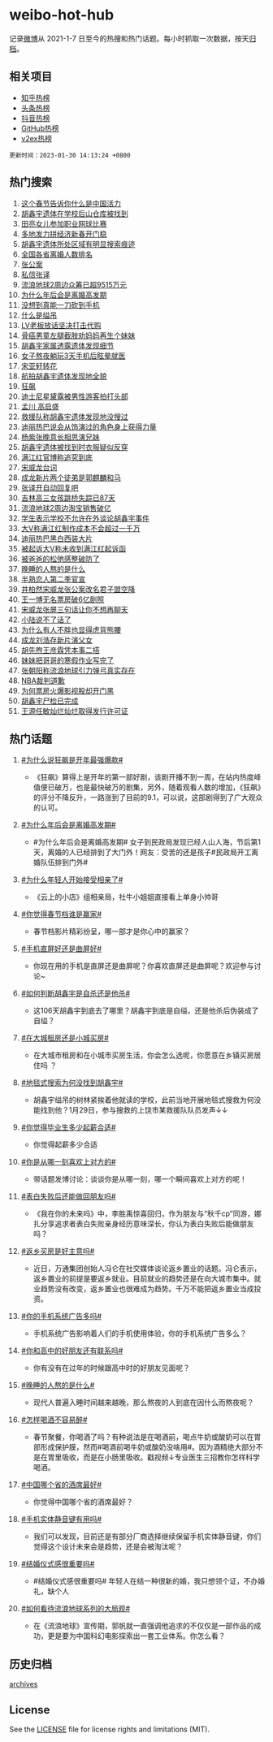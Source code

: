 # weibo-hot-hub

记录[微博](https://www.weibo.com)从 2021-1-7 日至今的热搜和热门话题。每小时抓取一次数据，按天[归档](archives)。

## 相关项目

- [知乎热榜](https://github.com/lonnyzhang423/zhihu-hot-hub)
- [头条热榜](https://github.com/lonnyzhang423/toutiao-hot-hub)
- [抖音热榜](https://github.com/lonnyzhang423/douyin-hot-hub)
- [GitHub热榜](https://github.com/lonnyzhang423/github-hot-hub)
- [v2ex热榜](https://github.com/lonnyzhang423/v2ex-hot-hub)


`更新时间：2023-01-30 14:13:24 +0800`

## 热门搜索

1. [这个春节告诉你什么是中国活力](https://m.weibo.cn/search?containerid=100103type%3D1%26t%3D10%26q%3D%23%E8%BF%99%E4%B8%AA%E6%98%A5%E8%8A%82%E5%91%8A%E8%AF%89%E4%BD%A0%E4%BB%80%E4%B9%88%E6%98%AF%E4%B8%AD%E5%9B%BD%E6%B4%BB%E5%8A%9B%23&stream_entry_id=51&isnewpage=1&extparam=seat%3D1%26cate%3D10103%26dgr%3D0%26filter_type%3Drealtimehot%26pos%3D0%26c_type%3D51%26display_time%3D1675059202%26pre_seqid%3D1675059202489016481103&luicode=10000011&lfid=106003type%253D25%2526t%253D3%2526disable_hot%253D1%2526filter_type%253Drealtimehot)
1. [胡鑫宇遗体在学校后山仓库被找到](https://m.weibo.cn/search?containerid=100103type%3D1%26t%3D10%26q%3D%23%E8%83%A1%E9%91%AB%E5%AE%87%E9%81%97%E4%BD%93%E5%9C%A8%E5%AD%A6%E6%A0%A1%E5%90%8E%E5%B1%B1%E4%BB%93%E5%BA%93%E8%A2%AB%E6%89%BE%E5%88%B0%23&stream_entry_id=31&isnewpage=1&extparam=seat%3D1%26realpos%3D1%26band_rank%3D1%26lcate%3D5001%26pos%3D0%26c_type%3D31%26filter_type%3Drealtimehot%26flag%3D2%26q%3D%2523%25E8%2583%25A1%25E9%2591%25AB%25E5%25AE%2587%25E9%2581%2597%25E4%25BD%2593%25E5%259C%25A8%25E5%25AD%25A6%25E6%25A0%25A1%25E5%2590%258E%25E5%25B1%25B1%25E4%25BB%2593%25E5%25BA%2593%25E8%25A2%25AB%25E6%2589%25BE%25E5%2588%25B0%2523%26stream_entry_id%3D31%26dgr%3D0%26cate%3D5001%26display_time%3D1675059202%26pre_seqid%3D1675059202489016481103&luicode=10000011&lfid=106003type%253D25%2526t%253D3%2526disable_hot%253D1%2526filter_type%253Drealtimehot)
1. [田亮女儿参加职业网球比赛](https://m.weibo.cn/search?containerid=100103type%3D1%26t%3D10%26q%3D%23%E7%94%B0%E4%BA%AE%E5%A5%B3%E5%84%BF%E5%8F%82%E5%8A%A0%E8%81%8C%E4%B8%9A%E7%BD%91%E7%90%83%E6%AF%94%E8%B5%9B%23&stream_entry_id=31&isnewpage=1&extparam=seat%3D1%26realpos%3D2%26band_rank%3D2%26lcate%3D5001%26pos%3D1%26c_type%3D31%26filter_type%3Drealtimehot%26flag%3D1%26q%3D%2523%25E7%2594%25B0%25E4%25BA%25AE%25E5%25A5%25B3%25E5%2584%25BF%25E5%258F%2582%25E5%258A%25A0%25E8%2581%258C%25E4%25B8%259A%25E7%25BD%2591%25E7%2590%2583%25E6%25AF%2594%25E8%25B5%259B%2523%26stream_entry_id%3D31%26dgr%3D0%26cate%3D5001%26display_time%3D1675059202%26pre_seqid%3D1675059202489016481103&luicode=10000011&lfid=106003type%253D25%2526t%253D3%2526disable_hot%253D1%2526filter_type%253Drealtimehot)
1. [多地发力拼经济新春开门稳](https://m.weibo.cn/search?containerid=100103type%3D1%26t%3D10%26q%3D%23%E5%A4%9A%E5%9C%B0%E5%8F%91%E5%8A%9B%E6%8B%BC%E7%BB%8F%E6%B5%8E%E6%96%B0%E6%98%A5%E5%BC%80%E9%97%A8%E7%A8%B3%23&stream_entry_id=31&isnewpage=1&extparam=seat%3D1%26realpos%3D3%26band_rank%3D3%26lcate%3D5001%26pos%3D2%26c_type%3D31%26filter_type%3Drealtimehot%26flag%3D0%26q%3D%2523%25E5%25A4%259A%25E5%259C%25B0%25E5%258F%2591%25E5%258A%259B%25E6%258B%25BC%25E7%25BB%258F%25E6%25B5%258E%25E6%2596%25B0%25E6%2598%25A5%25E5%25BC%2580%25E9%2597%25A8%25E7%25A8%25B3%2523%26stream_entry_id%3D31%26dgr%3D0%26cate%3D5001%26display_time%3D1675059202%26pre_seqid%3D1675059202489016481103&luicode=10000011&lfid=106003type%253D25%2526t%253D3%2526disable_hot%253D1%2526filter_type%253Drealtimehot)
1. [胡鑫宇遗体所处区域有明显搜索痕迹](https://m.weibo.cn/search?containerid=100103type%3D1%26t%3D10%26q%3D%23%E8%83%A1%E9%91%AB%E5%AE%87%E9%81%97%E4%BD%93%E6%89%80%E5%A4%84%E5%8C%BA%E5%9F%9F%E6%9C%89%E6%98%8E%E6%98%BE%E6%90%9C%E7%B4%A2%E7%97%95%E8%BF%B9%23&stream_entry_id=31&isnewpage=1&extparam=seat%3D1%26realpos%3D4%26band_rank%3D4%26lcate%3D5001%26pos%3D3%26c_type%3D31%26filter_type%3Drealtimehot%26flag%3D2%26q%3D%2523%25E8%2583%25A1%25E9%2591%25AB%25E5%25AE%2587%25E9%2581%2597%25E4%25BD%2593%25E6%2589%2580%25E5%25A4%2584%25E5%258C%25BA%25E5%259F%259F%25E6%259C%2589%25E6%2598%258E%25E6%2598%25BE%25E6%2590%259C%25E7%25B4%25A2%25E7%2597%2595%25E8%25BF%25B9%2523%26stream_entry_id%3D31%26dgr%3D0%26cate%3D5001%26display_time%3D1675059202%26pre_seqid%3D1675059202489016481103&luicode=10000011&lfid=106003type%253D25%2526t%253D3%2526disable_hot%253D1%2526filter_type%253Drealtimehot)
1. [全国各省离婚人数排名](https://m.weibo.cn/search?containerid=100103type%3D1%26t%3D10%26q%3D%23%E5%85%A8%E5%9B%BD%E5%90%84%E7%9C%81%E7%A6%BB%E5%A9%9A%E4%BA%BA%E6%95%B0%E6%8E%92%E5%90%8D%23&stream_entry_id=31&isnewpage=1&extparam=seat%3D1%26realpos%3D5%26band_rank%3D5%26lcate%3D5001%26pos%3D4%26c_type%3D31%26filter_type%3Drealtimehot%26flag%3D1%26q%3D%2523%25E5%2585%25A8%25E5%259B%25BD%25E5%2590%2584%25E7%259C%2581%25E7%25A6%25BB%25E5%25A9%259A%25E4%25BA%25BA%25E6%2595%25B0%25E6%258E%2592%25E5%2590%258D%2523%26stream_entry_id%3D31%26dgr%3D0%26cate%3D5001%26display_time%3D1675059202%26pre_seqid%3D1675059202489016481103&luicode=10000011&lfid=106003type%253D25%2526t%253D3%2526disable_hot%253D1%2526filter_type%253Drealtimehot)
1. [张公案](https://m.weibo.cn/search?containerid=100103type%3D1%26t%3D10%26q%3D%E5%BC%A0%E5%85%AC%E6%A1%88&stream_entry_id=31&isnewpage=1&extparam=seat%3D1%26realpos%3D6%26band_rank%3D6%26lcate%3D5001%26pos%3D5%26c_type%3D31%26filter_type%3Drealtimehot%26flag%3D16%26q%3D%25E5%25BC%25A0%25E5%2585%25AC%25E6%25A1%2588%26stream_entry_id%3D31%26dgr%3D0%26cate%3D5001%26display_time%3D1675059202%26pre_seqid%3D1675059202489016481103&luicode=10000011&lfid=106003type%253D25%2526t%253D3%2526disable_hot%253D1%2526filter_type%253Drealtimehot)
1. [私信张译](https://m.weibo.cn/search?containerid=100103type%3D1%26t%3D10%26q%3D%23%E7%A7%81%E4%BF%A1%E5%BC%A0%E8%AF%91%23&stream_entry_id=31&isnewpage=1&extparam=seat%3D1%26realpos%3D7%26band_rank%3D7%26lcate%3D5001%26pos%3D6%26c_type%3D31%26filter_type%3Drealtimehot%26flag%3D2%26q%3D%2523%25E7%25A7%2581%25E4%25BF%25A1%25E5%25BC%25A0%25E8%25AF%2591%2523%26stream_entry_id%3D31%26dgr%3D0%26cate%3D5001%26display_time%3D1675059202%26pre_seqid%3D1675059202489016481103&luicode=10000011&lfid=106003type%253D25%2526t%253D3%2526disable_hot%253D1%2526filter_type%253Drealtimehot)
1. [流浪地球2周边众筹已超9515万元](https://m.weibo.cn/search?containerid=100103type%3D1%26t%3D10%26q%3D%23%E6%B5%81%E6%B5%AA%E5%9C%B0%E7%90%832%E5%91%A8%E8%BE%B9%E4%BC%97%E7%AD%B9%E5%B7%B2%E8%B6%859515%E4%B8%87%E5%85%83%23&stream_entry_id=31&isnewpage=1&extparam=seat%3D1%26realpos%3D8%26band_rank%3D8%26lcate%3D5001%26pos%3D7%26c_type%3D31%26filter_type%3Drealtimehot%26flag%3D0%26q%3D%2523%25E6%25B5%2581%25E6%25B5%25AA%25E5%259C%25B0%25E7%2590%25832%25E5%2591%25A8%25E8%25BE%25B9%25E4%25BC%2597%25E7%25AD%25B9%25E5%25B7%25B2%25E8%25B6%25859515%25E4%25B8%2587%25E5%2585%2583%2523%26stream_entry_id%3D31%26dgr%3D0%26cate%3D5001%26display_time%3D1675059202%26pre_seqid%3D1675059202489016481103&luicode=10000011&lfid=106003type%253D25%2526t%253D3%2526disable_hot%253D1%2526filter_type%253Drealtimehot)
1. [为什么年后会是离婚高发期](https://m.weibo.cn/search?containerid=100103type%3D1%26t%3D10%26q%3D%23%E4%B8%BA%E4%BB%80%E4%B9%88%E5%B9%B4%E5%90%8E%E4%BC%9A%E6%98%AF%E7%A6%BB%E5%A9%9A%E9%AB%98%E5%8F%91%E6%9C%9F%23&stream_entry_id=31&isnewpage=1&extparam=seat%3D1%26realpos%3D9%26band_rank%3D9%26lcate%3D5001%26pos%3D8%26c_type%3D31%26filter_type%3Drealtimehot%26flag%3D0%26q%3D%2523%25E4%25B8%25BA%25E4%25BB%2580%25E4%25B9%2588%25E5%25B9%25B4%25E5%2590%258E%25E4%25BC%259A%25E6%2598%25AF%25E7%25A6%25BB%25E5%25A9%259A%25E9%25AB%2598%25E5%258F%2591%25E6%259C%259F%2523%26stream_entry_id%3D31%26dgr%3D0%26cate%3D5001%26display_time%3D1675059202%26pre_seqid%3D1675059202489016481103&luicode=10000011&lfid=106003type%253D25%2526t%253D3%2526disable_hot%253D1%2526filter_type%253Drealtimehot)
1. [没想到真能一刀砍到手机](https://m.weibo.cn/search?containerid=100103type%3D1%26t%3D10%26q%3D%23%E6%B2%A1%E6%83%B3%E5%88%B0%E7%9C%9F%E8%83%BD%E4%B8%80%E5%88%80%E7%A0%8D%E5%88%B0%E6%89%8B%E6%9C%BA%23&stream_entry_id=31&isnewpage=1&extparam=seat%3D1%26realpos%3D10%26band_rank%3D10%26lcate%3D5001%26pos%3D9%26c_type%3D31%26filter_type%3Drealtimehot%26flag%3D1%26q%3D%2523%25E6%25B2%25A1%25E6%2583%25B3%25E5%2588%25B0%25E7%259C%259F%25E8%2583%25BD%25E4%25B8%2580%25E5%2588%2580%25E7%25A0%258D%25E5%2588%25B0%25E6%2589%258B%25E6%259C%25BA%2523%26stream_entry_id%3D31%26dgr%3D0%26cate%3D5001%26display_time%3D1675059202%26pre_seqid%3D1675059202489016481103&luicode=10000011&lfid=106003type%253D25%2526t%253D3%2526disable_hot%253D1%2526filter_type%253Drealtimehot)
1. [什么是缢吊](https://m.weibo.cn/search?containerid=100103type%3D1%26t%3D10%26q%3D%23%E4%BB%80%E4%B9%88%E6%98%AF%E7%BC%A2%E5%90%8A%23&stream_entry_id=31&isnewpage=1&extparam=seat%3D1%26realpos%3D11%26band_rank%3D11%26lcate%3D5001%26pos%3D10%26c_type%3D31%26filter_type%3Drealtimehot%26flag%3D2%26q%3D%2523%25E4%25BB%2580%25E4%25B9%2588%25E6%2598%25AF%25E7%25BC%25A2%25E5%2590%258A%2523%26stream_entry_id%3D31%26dgr%3D0%26cate%3D5001%26display_time%3D1675059202%26pre_seqid%3D1675059202489016481103&luicode=10000011&lfid=106003type%253D25%2526t%253D3%2526disable_hot%253D1%2526filter_type%253Drealtimehot)
1. [LV老板放话坚决打击代购](https://m.weibo.cn/search?containerid=100103type%3D1%26t%3D10%26q%3D%23LV%E8%80%81%E6%9D%BF%E6%94%BE%E8%AF%9D%E5%9D%9A%E5%86%B3%E6%89%93%E5%87%BB%E4%BB%A3%E8%B4%AD%23&stream_entry_id=31&isnewpage=1&extparam=seat%3D1%26realpos%3D12%26band_rank%3D12%26lcate%3D5001%26pos%3D11%26c_type%3D31%26filter_type%3Drealtimehot%26flag%3D1%26q%3D%2523LV%25E8%2580%2581%25E6%259D%25BF%25E6%2594%25BE%25E8%25AF%259D%25E5%259D%259A%25E5%2586%25B3%25E6%2589%2593%25E5%2587%25BB%25E4%25BB%25A3%25E8%25B4%25AD%2523%26stream_entry_id%3D31%26dgr%3D0%26cate%3D5001%26display_time%3D1675059202%26pre_seqid%3D1675059202489016481103&luicode=10000011&lfid=106003type%253D25%2526t%253D3%2526disable_hot%253D1%2526filter_type%253Drealtimehot)
1. [骨癌男童左腿截肢劝妈妈再生个妹妹](https://m.weibo.cn/search?containerid=100103type%3D1%26t%3D10%26q%3D%23%E9%AA%A8%E7%99%8C%E7%94%B7%E7%AB%A5%E5%B7%A6%E8%85%BF%E6%88%AA%E8%82%A2%E5%8A%9D%E5%A6%88%E5%A6%88%E5%86%8D%E7%94%9F%E4%B8%AA%E5%A6%B9%E5%A6%B9%23&stream_entry_id=31&isnewpage=1&extparam=seat%3D1%26realpos%3D13%26band_rank%3D13%26lcate%3D5001%26pos%3D12%26c_type%3D31%26filter_type%3Drealtimehot%26flag%3D1%26q%3D%2523%25E9%25AA%25A8%25E7%2599%258C%25E7%2594%25B7%25E7%25AB%25A5%25E5%25B7%25A6%25E8%2585%25BF%25E6%2588%25AA%25E8%2582%25A2%25E5%258A%259D%25E5%25A6%2588%25E5%25A6%2588%25E5%2586%258D%25E7%2594%259F%25E4%25B8%25AA%25E5%25A6%25B9%25E5%25A6%25B9%2523%26stream_entry_id%3D31%26dgr%3D0%26cate%3D5001%26display_time%3D1675059202%26pre_seqid%3D1675059202489016481103&luicode=10000011&lfid=106003type%253D25%2526t%253D3%2526disable_hot%253D1%2526filter_type%253Drealtimehot)
1. [胡鑫宇家属透露遗体发现细节](https://m.weibo.cn/search?containerid=100103type%3D1%26t%3D10%26q%3D%23%E8%83%A1%E9%91%AB%E5%AE%87%E5%AE%B6%E5%B1%9E%E9%80%8F%E9%9C%B2%E9%81%97%E4%BD%93%E5%8F%91%E7%8E%B0%E7%BB%86%E8%8A%82%23&stream_entry_id=31&isnewpage=1&extparam=seat%3D1%26realpos%3D14%26band_rank%3D14%26lcate%3D5001%26pos%3D13%26c_type%3D31%26filter_type%3Drealtimehot%26flag%3D1%26q%3D%2523%25E8%2583%25A1%25E9%2591%25AB%25E5%25AE%2587%25E5%25AE%25B6%25E5%25B1%259E%25E9%2580%258F%25E9%259C%25B2%25E9%2581%2597%25E4%25BD%2593%25E5%258F%2591%25E7%258E%25B0%25E7%25BB%2586%25E8%258A%2582%2523%26stream_entry_id%3D31%26dgr%3D0%26cate%3D5001%26display_time%3D1675059202%26pre_seqid%3D1675059202489016481103&luicode=10000011&lfid=106003type%253D25%2526t%253D3%2526disable_hot%253D1%2526filter_type%253Drealtimehot)
1. [女子熬夜躺玩3天手机后眩晕就医](https://m.weibo.cn/search?containerid=100103type%3D1%26t%3D10%26q%3D%23%E5%A5%B3%E5%AD%90%E7%86%AC%E5%A4%9C%E8%BA%BA%E7%8E%A93%E5%A4%A9%E6%89%8B%E6%9C%BA%E5%90%8E%E7%9C%A9%E6%99%95%E5%B0%B1%E5%8C%BB%23&stream_entry_id=31&isnewpage=1&extparam=seat%3D1%26realpos%3D15%26band_rank%3D15%26lcate%3D5001%26pos%3D14%26c_type%3D31%26filter_type%3Drealtimehot%26flag%3D0%26q%3D%2523%25E5%25A5%25B3%25E5%25AD%2590%25E7%2586%25AC%25E5%25A4%259C%25E8%25BA%25BA%25E7%258E%25A93%25E5%25A4%25A9%25E6%2589%258B%25E6%259C%25BA%25E5%2590%258E%25E7%259C%25A9%25E6%2599%2595%25E5%25B0%25B1%25E5%258C%25BB%2523%26stream_entry_id%3D31%26dgr%3D0%26cate%3D5001%26display_time%3D1675059202%26pre_seqid%3D1675059202489016481103&luicode=10000011&lfid=106003type%253D25%2526t%253D3%2526disable_hot%253D1%2526filter_type%253Drealtimehot)
1. [宋亚轩转花](https://m.weibo.cn/search?containerid=100103type%3D1%26t%3D10%26q%3D%23%E5%AE%8B%E4%BA%9A%E8%BD%A9%E8%BD%AC%E8%8A%B1%23&stream_entry_id=31&isnewpage=1&extparam=seat%3D1%26realpos%3D16%26band_rank%3D16%26lcate%3D5001%26pos%3D15%26c_type%3D31%26filter_type%3Drealtimehot%26flag%3D1%26q%3D%2523%25E5%25AE%258B%25E4%25BA%259A%25E8%25BD%25A9%25E8%25BD%25AC%25E8%258A%25B1%2523%26stream_entry_id%3D31%26dgr%3D0%26cate%3D5001%26display_time%3D1675059202%26pre_seqid%3D1675059202489016481103&luicode=10000011&lfid=106003type%253D25%2526t%253D3%2526disable_hot%253D1%2526filter_type%253Drealtimehot)
1. [航拍胡鑫宇遗体发现地全貌](https://m.weibo.cn/search?containerid=100103type%3D1%26t%3D10%26q%3D%23%E8%88%AA%E6%8B%8D%E8%83%A1%E9%91%AB%E5%AE%87%E9%81%97%E4%BD%93%E5%8F%91%E7%8E%B0%E5%9C%B0%E5%85%A8%E8%B2%8C%23&stream_entry_id=31&isnewpage=1&extparam=seat%3D1%26realpos%3D17%26band_rank%3D17%26lcate%3D5001%26pos%3D16%26c_type%3D31%26filter_type%3Drealtimehot%26flag%3D2%26q%3D%2523%25E8%2588%25AA%25E6%258B%258D%25E8%2583%25A1%25E9%2591%25AB%25E5%25AE%2587%25E9%2581%2597%25E4%25BD%2593%25E5%258F%2591%25E7%258E%25B0%25E5%259C%25B0%25E5%2585%25A8%25E8%25B2%258C%2523%26stream_entry_id%3D31%26dgr%3D0%26cate%3D5001%26display_time%3D1675059202%26pre_seqid%3D1675059202489016481103&luicode=10000011&lfid=106003type%253D25%2526t%253D3%2526disable_hot%253D1%2526filter_type%253Drealtimehot)
1. [狂飙](https://m.weibo.cn/search?containerid=100103type%3D1%26t%3D10%26q%3D%E7%8B%82%E9%A3%99&stream_entry_id=31&isnewpage=1&extparam=seat%3D1%26realpos%3D18%26band_rank%3D18%26lcate%3D5001%26pos%3D17%26c_type%3D31%26filter_type%3Drealtimehot%26flag%3D0%26q%3D%25E7%258B%2582%25E9%25A3%2599%26stream_entry_id%3D31%26dgr%3D0%26cate%3D5001%26display_time%3D1675059202%26pre_seqid%3D1675059202489016481103&luicode=10000011&lfid=106003type%253D25%2526t%253D3%2526disable_hot%253D1%2526filter_type%253Drealtimehot)
1. [迪士尼星黛露被男性游客拍打头部](https://m.weibo.cn/search?containerid=100103type%3D1%26t%3D10%26q%3D%23%E8%BF%AA%E5%A3%AB%E5%B0%BC%E6%98%9F%E9%BB%9B%E9%9C%B2%E8%A2%AB%E7%94%B7%E6%80%A7%E6%B8%B8%E5%AE%A2%E6%8B%8D%E6%89%93%E5%A4%B4%E9%83%A8%23&stream_entry_id=31&isnewpage=1&extparam=seat%3D1%26realpos%3D19%26band_rank%3D19%26lcate%3D5001%26pos%3D18%26c_type%3D31%26filter_type%3Drealtimehot%26flag%3D0%26q%3D%2523%25E8%25BF%25AA%25E5%25A3%25AB%25E5%25B0%25BC%25E6%2598%259F%25E9%25BB%259B%25E9%259C%25B2%25E8%25A2%25AB%25E7%2594%25B7%25E6%2580%25A7%25E6%25B8%25B8%25E5%25AE%25A2%25E6%258B%258D%25E6%2589%2593%25E5%25A4%25B4%25E9%2583%25A8%2523%26stream_entry_id%3D31%26dgr%3D0%26cate%3D5001%26display_time%3D1675059202%26pre_seqid%3D1675059202489016481103&luicode=10000011&lfid=106003type%253D25%2526t%253D3%2526disable_hot%253D1%2526filter_type%253Drealtimehot)
1. [孟川 高启盛](https://m.weibo.cn/search?containerid=100103type%3D1%26t%3D10%26q%3D%E5%AD%9F%E5%B7%9D+%E9%AB%98%E5%90%AF%E7%9B%9B&stream_entry_id=31&isnewpage=1&extparam=seat%3D1%26realpos%3D20%26band_rank%3D20%26lcate%3D5001%26pos%3D19%26c_type%3D31%26filter_type%3Drealtimehot%26flag%3D1%26q%3D%25E5%25AD%259F%25E5%25B7%259D%2520%25E9%25AB%2598%25E5%2590%25AF%25E7%259B%259B%26stream_entry_id%3D31%26dgr%3D0%26cate%3D5001%26display_time%3D1675059202%26pre_seqid%3D1675059202489016481103&luicode=10000011&lfid=106003type%253D25%2526t%253D3%2526disable_hot%253D1%2526filter_type%253Drealtimehot)
1. [救援队称胡鑫宇遗体发现地没搜过](https://m.weibo.cn/search?containerid=100103type%3D1%26t%3D10%26q%3D%23%E6%95%91%E6%8F%B4%E9%98%9F%E7%A7%B0%E8%83%A1%E9%91%AB%E5%AE%87%E9%81%97%E4%BD%93%E5%8F%91%E7%8E%B0%E5%9C%B0%E6%B2%A1%E6%90%9C%E8%BF%87%23&stream_entry_id=31&isnewpage=1&extparam=seat%3D1%26realpos%3D21%26band_rank%3D21%26lcate%3D5001%26pos%3D20%26c_type%3D31%26filter_type%3Drealtimehot%26flag%3D0%26q%3D%2523%25E6%2595%2591%25E6%258F%25B4%25E9%2598%259F%25E7%25A7%25B0%25E8%2583%25A1%25E9%2591%25AB%25E5%25AE%2587%25E9%2581%2597%25E4%25BD%2593%25E5%258F%2591%25E7%258E%25B0%25E5%259C%25B0%25E6%25B2%25A1%25E6%2590%259C%25E8%25BF%2587%2523%26stream_entry_id%3D31%26dgr%3D0%26cate%3D5001%26display_time%3D1675059202%26pre_seqid%3D1675059202489016481103&luicode=10000011&lfid=106003type%253D25%2526t%253D3%2526disable_hot%253D1%2526filter_type%253Drealtimehot)
1. [迪丽热巴说会从饰演过的角色身上获得力量](https://m.weibo.cn/search?containerid=100103type%3D1%26t%3D10%26q%3D%23%E8%BF%AA%E4%B8%BD%E7%83%AD%E5%B7%B4%E8%AF%B4%E4%BC%9A%E4%BB%8E%E9%A5%B0%E6%BC%94%E8%BF%87%E7%9A%84%E8%A7%92%E8%89%B2%E8%BA%AB%E4%B8%8A%E8%8E%B7%E5%BE%97%E5%8A%9B%E9%87%8F%23&stream_entry_id=31&isnewpage=1&extparam=seat%3D1%26realpos%3D22%26band_rank%3D22%26lcate%3D5001%26pos%3D21%26c_type%3D31%26filter_type%3Drealtimehot%26flag%3D1%26q%3D%2523%25E8%25BF%25AA%25E4%25B8%25BD%25E7%2583%25AD%25E5%25B7%25B4%25E8%25AF%25B4%25E4%25BC%259A%25E4%25BB%258E%25E9%25A5%25B0%25E6%25BC%2594%25E8%25BF%2587%25E7%259A%2584%25E8%25A7%2592%25E8%2589%25B2%25E8%25BA%25AB%25E4%25B8%258A%25E8%258E%25B7%25E5%25BE%2597%25E5%258A%259B%25E9%2587%258F%2523%26stream_entry_id%3D31%26dgr%3D0%26cate%3D5001%26display_time%3D1675059202%26pre_seqid%3D1675059202489016481103&luicode=10000011&lfid=106003type%253D25%2526t%253D3%2526disable_hot%253D1%2526filter_type%253Drealtimehot)
1. [杨紫张晚意长相思演兄妹](https://m.weibo.cn/search?containerid=100103type%3D1%26t%3D10%26q%3D%23%E6%9D%A8%E7%B4%AB%E5%BC%A0%E6%99%9A%E6%84%8F%E9%95%BF%E7%9B%B8%E6%80%9D%E6%BC%94%E5%85%84%E5%A6%B9%23&stream_entry_id=31&isnewpage=1&extparam=seat%3D1%26realpos%3D23%26band_rank%3D23%26lcate%3D5001%26pos%3D22%26c_type%3D31%26filter_type%3Drealtimehot%26flag%3D0%26q%3D%2523%25E6%259D%25A8%25E7%25B4%25AB%25E5%25BC%25A0%25E6%2599%259A%25E6%2584%258F%25E9%2595%25BF%25E7%259B%25B8%25E6%2580%259D%25E6%25BC%2594%25E5%2585%2584%25E5%25A6%25B9%2523%26stream_entry_id%3D31%26dgr%3D0%26cate%3D5001%26display_time%3D1675059202%26pre_seqid%3D1675059202489016481103&luicode=10000011&lfid=106003type%253D25%2526t%253D3%2526disable_hot%253D1%2526filter_type%253Drealtimehot)
1. [胡鑫宇遗体被找到时衣服疑似反穿](https://m.weibo.cn/search?containerid=100103type%3D1%26t%3D10%26q%3D%23%E8%83%A1%E9%91%AB%E5%AE%87%E9%81%97%E4%BD%93%E8%A2%AB%E6%89%BE%E5%88%B0%E6%97%B6%E8%A1%A3%E6%9C%8D%E7%96%91%E4%BC%BC%E5%8F%8D%E7%A9%BF%23&stream_entry_id=31&isnewpage=1&extparam=seat%3D1%26realpos%3D24%26band_rank%3D24%26lcate%3D5001%26pos%3D23%26c_type%3D31%26filter_type%3Drealtimehot%26flag%3D1%26q%3D%2523%25E8%2583%25A1%25E9%2591%25AB%25E5%25AE%2587%25E9%2581%2597%25E4%25BD%2593%25E8%25A2%25AB%25E6%2589%25BE%25E5%2588%25B0%25E6%2597%25B6%25E8%25A1%25A3%25E6%259C%258D%25E7%2596%2591%25E4%25BC%25BC%25E5%258F%258D%25E7%25A9%25BF%2523%26stream_entry_id%3D31%26dgr%3D0%26cate%3D5001%26display_time%3D1675059202%26pre_seqid%3D1675059202489016481103&luicode=10000011&lfid=106003type%253D25%2526t%253D3%2526disable_hot%253D1%2526filter_type%253Drealtimehot)
1. [满江红官博称追究到底](https://m.weibo.cn/search?containerid=100103type%3D1%26t%3D10%26q%3D%23%E6%BB%A1%E6%B1%9F%E7%BA%A2%E5%AE%98%E5%8D%9A%E7%A7%B0%E8%BF%BD%E7%A9%B6%E5%88%B0%E5%BA%95%23&stream_entry_id=31&isnewpage=1&extparam=seat%3D1%26realpos%3D25%26band_rank%3D25%26lcate%3D5001%26pos%3D24%26c_type%3D31%26filter_type%3Drealtimehot%26flag%3D1%26q%3D%2523%25E6%25BB%25A1%25E6%25B1%259F%25E7%25BA%25A2%25E5%25AE%2598%25E5%258D%259A%25E7%25A7%25B0%25E8%25BF%25BD%25E7%25A9%25B6%25E5%2588%25B0%25E5%25BA%2595%2523%26stream_entry_id%3D31%26dgr%3D0%26cate%3D5001%26display_time%3D1675059202%26pre_seqid%3D1675059202489016481103&luicode=10000011&lfid=106003type%253D25%2526t%253D3%2526disable_hot%253D1%2526filter_type%253Drealtimehot)
1. [宋威龙台词](https://m.weibo.cn/search?containerid=100103type%3D1%26t%3D10%26q%3D%23%E5%AE%8B%E5%A8%81%E9%BE%99%E5%8F%B0%E8%AF%8D%23&stream_entry_id=31&isnewpage=1&extparam=seat%3D1%26realpos%3D26%26band_rank%3D26%26lcate%3D5001%26pos%3D25%26c_type%3D31%26filter_type%3Drealtimehot%26flag%3D1%26q%3D%2523%25E5%25AE%258B%25E5%25A8%2581%25E9%25BE%2599%25E5%258F%25B0%25E8%25AF%258D%2523%26stream_entry_id%3D31%26dgr%3D0%26cate%3D5001%26display_time%3D1675059202%26pre_seqid%3D1675059202489016481103&luicode=10000011&lfid=106003type%253D25%2526t%253D3%2526disable_hot%253D1%2526filter_type%253Drealtimehot)
1. [成龙新片两个徒弟是郭麒麟和马](https://m.weibo.cn/search?containerid=100103type%3D1%26t%3D10%26q%3D%23%E6%88%90%E9%BE%99%E6%96%B0%E7%89%87%E4%B8%A4%E4%B8%AA%E5%BE%92%E5%BC%9F%E6%98%AF%E9%83%AD%E9%BA%92%E9%BA%9F%E5%92%8C%E9%A9%AC%23&stream_entry_id=31&isnewpage=1&extparam=seat%3D1%26realpos%3D27%26band_rank%3D27%26lcate%3D5001%26pos%3D26%26c_type%3D31%26filter_type%3Drealtimehot%26flag%3D0%26q%3D%2523%25E6%2588%2590%25E9%25BE%2599%25E6%2596%25B0%25E7%2589%2587%25E4%25B8%25A4%25E4%25B8%25AA%25E5%25BE%2592%25E5%25BC%259F%25E6%2598%25AF%25E9%2583%25AD%25E9%25BA%2592%25E9%25BA%259F%25E5%2592%258C%25E9%25A9%25AC%2523%26stream_entry_id%3D31%26dgr%3D0%26cate%3D5001%26display_time%3D1675059202%26pre_seqid%3D1675059202489016481103&luicode=10000011&lfid=106003type%253D25%2526t%253D3%2526disable_hot%253D1%2526filter_type%253Drealtimehot)
1. [张译开自动回复吧](https://m.weibo.cn/search?containerid=100103type%3D1%26t%3D10%26q%3D%23%E5%BC%A0%E8%AF%91%E5%BC%80%E8%87%AA%E5%8A%A8%E5%9B%9E%E5%A4%8D%E5%90%A7%23&stream_entry_id=31&isnewpage=1&extparam=seat%3D1%26realpos%3D28%26band_rank%3D28%26lcate%3D5001%26pos%3D27%26c_type%3D31%26filter_type%3Drealtimehot%26flag%3D0%26q%3D%2523%25E5%25BC%25A0%25E8%25AF%2591%25E5%25BC%2580%25E8%2587%25AA%25E5%258A%25A8%25E5%259B%259E%25E5%25A4%258D%25E5%2590%25A7%2523%26stream_entry_id%3D31%26dgr%3D0%26cate%3D5001%26display_time%3D1675059202%26pre_seqid%3D1675059202489016481103&luicode=10000011&lfid=106003type%253D25%2526t%253D3%2526disable_hot%253D1%2526filter_type%253Drealtimehot)
1. [吉林高三女孩跳桥失踪已87天](https://m.weibo.cn/search?containerid=100103type%3D1%26t%3D10%26q%3D%23%E5%90%89%E6%9E%97%E9%AB%98%E4%B8%89%E5%A5%B3%E5%AD%A9%E8%B7%B3%E6%A1%A5%E5%A4%B1%E8%B8%AA%E5%B7%B287%E5%A4%A9%23&stream_entry_id=31&isnewpage=1&extparam=seat%3D1%26realpos%3D29%26band_rank%3D29%26lcate%3D5001%26pos%3D28%26c_type%3D31%26filter_type%3Drealtimehot%26flag%3D0%26q%3D%2523%25E5%2590%2589%25E6%259E%2597%25E9%25AB%2598%25E4%25B8%2589%25E5%25A5%25B3%25E5%25AD%25A9%25E8%25B7%25B3%25E6%25A1%25A5%25E5%25A4%25B1%25E8%25B8%25AA%25E5%25B7%25B287%25E5%25A4%25A9%2523%26stream_entry_id%3D31%26dgr%3D0%26cate%3D5001%26display_time%3D1675059202%26pre_seqid%3D1675059202489016481103&luicode=10000011&lfid=106003type%253D25%2526t%253D3%2526disable_hot%253D1%2526filter_type%253Drealtimehot)
1. [流浪地球2周边淘宝销售破亿](https://m.weibo.cn/search?containerid=100103type%3D1%26t%3D10%26q%3D%23%E6%B5%81%E6%B5%AA%E5%9C%B0%E7%90%832%E5%91%A8%E8%BE%B9%E6%B7%98%E5%AE%9D%E9%94%80%E5%94%AE%E7%A0%B4%E4%BA%BF%23&stream_entry_id=31&isnewpage=1&extparam=seat%3D1%26realpos%3D30%26band_rank%3D30%26lcate%3D5001%26pos%3D29%26c_type%3D31%26filter_type%3Drealtimehot%26flag%3D1%26q%3D%2523%25E6%25B5%2581%25E6%25B5%25AA%25E5%259C%25B0%25E7%2590%25832%25E5%2591%25A8%25E8%25BE%25B9%25E6%25B7%2598%25E5%25AE%259D%25E9%2594%2580%25E5%2594%25AE%25E7%25A0%25B4%25E4%25BA%25BF%2523%26stream_entry_id%3D31%26dgr%3D0%26cate%3D5001%26display_time%3D1675059202%26pre_seqid%3D1675059202489016481103&luicode=10000011&lfid=106003type%253D25%2526t%253D3%2526disable_hot%253D1%2526filter_type%253Drealtimehot)
1. [学生表示学校不允许在外谈论胡鑫宇事件](https://m.weibo.cn/search?containerid=100103type%3D1%26t%3D10%26q%3D%23%E5%AD%A6%E7%94%9F%E8%A1%A8%E7%A4%BA%E5%AD%A6%E6%A0%A1%E4%B8%8D%E5%85%81%E8%AE%B8%E5%9C%A8%E5%A4%96%E8%B0%88%E8%AE%BA%E8%83%A1%E9%91%AB%E5%AE%87%E4%BA%8B%E4%BB%B6%23&stream_entry_id=31&isnewpage=1&extparam=seat%3D1%26realpos%3D31%26band_rank%3D31%26lcate%3D5001%26pos%3D30%26c_type%3D31%26filter_type%3Drealtimehot%26flag%3D0%26q%3D%2523%25E5%25AD%25A6%25E7%2594%259F%25E8%25A1%25A8%25E7%25A4%25BA%25E5%25AD%25A6%25E6%25A0%25A1%25E4%25B8%258D%25E5%2585%2581%25E8%25AE%25B8%25E5%259C%25A8%25E5%25A4%2596%25E8%25B0%2588%25E8%25AE%25BA%25E8%2583%25A1%25E9%2591%25AB%25E5%25AE%2587%25E4%25BA%258B%25E4%25BB%25B6%2523%26stream_entry_id%3D31%26dgr%3D0%26cate%3D5001%26display_time%3D1675059202%26pre_seqid%3D1675059202489016481103&luicode=10000011&lfid=106003type%253D25%2526t%253D3%2526disable_hot%253D1%2526filter_type%253Drealtimehot)
1. [大V称满江红制作成本不会超过一千万](https://m.weibo.cn/search?containerid=100103type%3D1%26t%3D10%26q%3D%23%E5%A4%A7V%E7%A7%B0%E6%BB%A1%E6%B1%9F%E7%BA%A2%E5%88%B6%E4%BD%9C%E6%88%90%E6%9C%AC%E4%B8%8D%E4%BC%9A%E8%B6%85%E8%BF%87%E4%B8%80%E5%8D%83%E4%B8%87%23&stream_entry_id=31&isnewpage=1&extparam=seat%3D1%26realpos%3D32%26band_rank%3D32%26lcate%3D5001%26pos%3D31%26c_type%3D31%26filter_type%3Drealtimehot%26flag%3D0%26q%3D%2523%25E5%25A4%25A7V%25E7%25A7%25B0%25E6%25BB%25A1%25E6%25B1%259F%25E7%25BA%25A2%25E5%2588%25B6%25E4%25BD%259C%25E6%2588%2590%25E6%259C%25AC%25E4%25B8%258D%25E4%25BC%259A%25E8%25B6%2585%25E8%25BF%2587%25E4%25B8%2580%25E5%258D%2583%25E4%25B8%2587%2523%26stream_entry_id%3D31%26dgr%3D0%26cate%3D5001%26display_time%3D1675059202%26pre_seqid%3D1675059202489016481103&luicode=10000011&lfid=106003type%253D25%2526t%253D3%2526disable_hot%253D1%2526filter_type%253Drealtimehot)
1. [迪丽热巴黑白西装大片](https://m.weibo.cn/search?containerid=100103type%3D1%26t%3D10%26q%3D%23%E8%BF%AA%E4%B8%BD%E7%83%AD%E5%B7%B4%E9%BB%91%E7%99%BD%E8%A5%BF%E8%A3%85%E5%A4%A7%E7%89%87%23&stream_entry_id=31&isnewpage=1&extparam=seat%3D1%26realpos%3D33%26band_rank%3D33%26lcate%3D5001%26pos%3D32%26c_type%3D31%26filter_type%3Drealtimehot%26flag%3D1%26q%3D%2523%25E8%25BF%25AA%25E4%25B8%25BD%25E7%2583%25AD%25E5%25B7%25B4%25E9%25BB%2591%25E7%2599%25BD%25E8%25A5%25BF%25E8%25A3%2585%25E5%25A4%25A7%25E7%2589%2587%2523%26stream_entry_id%3D31%26dgr%3D0%26cate%3D5001%26display_time%3D1675059202%26pre_seqid%3D1675059202489016481103&luicode=10000011&lfid=106003type%253D25%2526t%253D3%2526disable_hot%253D1%2526filter_type%253Drealtimehot)
1. [被起诉大V称未收到满江红起诉函](https://m.weibo.cn/search?containerid=100103type%3D1%26t%3D10%26q%3D%23%E8%A2%AB%E8%B5%B7%E8%AF%89%E5%A4%A7V%E7%A7%B0%E6%9C%AA%E6%94%B6%E5%88%B0%E6%BB%A1%E6%B1%9F%E7%BA%A2%E8%B5%B7%E8%AF%89%E5%87%BD%23&stream_entry_id=31&isnewpage=1&extparam=seat%3D1%26realpos%3D34%26band_rank%3D34%26lcate%3D5001%26pos%3D33%26c_type%3D31%26filter_type%3Drealtimehot%26flag%3D0%26q%3D%2523%25E8%25A2%25AB%25E8%25B5%25B7%25E8%25AF%2589%25E5%25A4%25A7V%25E7%25A7%25B0%25E6%259C%25AA%25E6%2594%25B6%25E5%2588%25B0%25E6%25BB%25A1%25E6%25B1%259F%25E7%25BA%25A2%25E8%25B5%25B7%25E8%25AF%2589%25E5%2587%25BD%2523%26stream_entry_id%3D31%26dgr%3D0%26cate%3D5001%26display_time%3D1675059202%26pre_seqid%3D1675059202489016481103&luicode=10000011&lfid=106003type%253D25%2526t%253D3%2526disable_hot%253D1%2526filter_type%253Drealtimehot)
1. [被爸爸的松弛感整破防了](https://m.weibo.cn/search?containerid=100103type%3D1%26t%3D10%26q%3D%23%E8%A2%AB%E7%88%B8%E7%88%B8%E7%9A%84%E6%9D%BE%E5%BC%9B%E6%84%9F%E6%95%B4%E7%A0%B4%E9%98%B2%E4%BA%86%23&stream_entry_id=31&isnewpage=1&extparam=seat%3D1%26realpos%3D35%26band_rank%3D35%26lcate%3D5001%26pos%3D34%26c_type%3D31%26filter_type%3Drealtimehot%26flag%3D1%26q%3D%2523%25E8%25A2%25AB%25E7%2588%25B8%25E7%2588%25B8%25E7%259A%2584%25E6%259D%25BE%25E5%25BC%259B%25E6%2584%259F%25E6%2595%25B4%25E7%25A0%25B4%25E9%2598%25B2%25E4%25BA%2586%2523%26stream_entry_id%3D31%26dgr%3D0%26cate%3D5001%26display_time%3D1675059202%26pre_seqid%3D1675059202489016481103&luicode=10000011&lfid=106003type%253D25%2526t%253D3%2526disable_hot%253D1%2526filter_type%253Drealtimehot)
1. [晚睡的人熬的是什么](https://m.weibo.cn/search?containerid=100103type%3D1%26t%3D10%26q%3D%23%E6%99%9A%E7%9D%A1%E7%9A%84%E4%BA%BA%E7%86%AC%E7%9A%84%E6%98%AF%E4%BB%80%E4%B9%88%23&stream_entry_id=31&isnewpage=1&extparam=seat%3D1%26realpos%3D36%26band_rank%3D36%26lcate%3D5001%26pos%3D35%26c_type%3D31%26filter_type%3Drealtimehot%26flag%3D0%26q%3D%2523%25E6%2599%259A%25E7%259D%25A1%25E7%259A%2584%25E4%25BA%25BA%25E7%2586%25AC%25E7%259A%2584%25E6%2598%25AF%25E4%25BB%2580%25E4%25B9%2588%2523%26stream_entry_id%3D31%26dgr%3D0%26cate%3D5001%26display_time%3D1675059202%26pre_seqid%3D1675059202489016481103&luicode=10000011&lfid=106003type%253D25%2526t%253D3%2526disable_hot%253D1%2526filter_type%253Drealtimehot)
1. [半熟恋人第二季官宣](https://m.weibo.cn/search?containerid=100103type%3D1%26t%3D10%26q%3D%23%E5%8D%8A%E7%86%9F%E6%81%8B%E4%BA%BA%E7%AC%AC%E4%BA%8C%E5%AD%A3%E5%AE%98%E5%AE%A3%23&stream_entry_id=31&isnewpage=1&extparam=seat%3D1%26realpos%3D37%26band_rank%3D37%26lcate%3D5001%26pos%3D36%26c_type%3D31%26filter_type%3Drealtimehot%26flag%3D0%26q%3D%2523%25E5%258D%258A%25E7%2586%259F%25E6%2581%258B%25E4%25BA%25BA%25E7%25AC%25AC%25E4%25BA%258C%25E5%25AD%25A3%25E5%25AE%2598%25E5%25AE%25A3%2523%26stream_entry_id%3D31%26dgr%3D0%26cate%3D5001%26display_time%3D1675059202%26pre_seqid%3D1675059202489016481103&luicode=10000011&lfid=106003type%253D25%2526t%253D3%2526disable_hot%253D1%2526filter_type%253Drealtimehot)
1. [井柏然宋威龙张公案改名君子盟空降](https://m.weibo.cn/search?containerid=100103type%3D1%26t%3D10%26q%3D%23%E4%BA%95%E6%9F%8F%E7%84%B6%E5%AE%8B%E5%A8%81%E9%BE%99%E5%BC%A0%E5%85%AC%E6%A1%88%E6%94%B9%E5%90%8D%E5%90%9B%E5%AD%90%E7%9B%9F%E7%A9%BA%E9%99%8D%23&stream_entry_id=31&isnewpage=1&extparam=seat%3D1%26realpos%3D38%26band_rank%3D38%26lcate%3D5001%26pos%3D37%26c_type%3D31%26filter_type%3Drealtimehot%26flag%3D0%26q%3D%2523%25E4%25BA%2595%25E6%259F%258F%25E7%2584%25B6%25E5%25AE%258B%25E5%25A8%2581%25E9%25BE%2599%25E5%25BC%25A0%25E5%2585%25AC%25E6%25A1%2588%25E6%2594%25B9%25E5%2590%258D%25E5%2590%259B%25E5%25AD%2590%25E7%259B%259F%25E7%25A9%25BA%25E9%2599%258D%2523%26stream_entry_id%3D31%26dgr%3D0%26cate%3D5001%26display_time%3D1675059202%26pre_seqid%3D1675059202489016481103&luicode=10000011&lfid=106003type%253D25%2526t%253D3%2526disable_hot%253D1%2526filter_type%253Drealtimehot)
1. [王一博无名票房破6亿剧照](https://m.weibo.cn/search?containerid=100103type%3D1%26t%3D10%26q%3D%23%E7%8E%8B%E4%B8%80%E5%8D%9A%E6%97%A0%E5%90%8D%E7%A5%A8%E6%88%BF%E7%A0%B46%E4%BA%BF%E5%89%A7%E7%85%A7%23&stream_entry_id=31&isnewpage=1&extparam=seat%3D1%26realpos%3D39%26band_rank%3D39%26lcate%3D5001%26pos%3D38%26c_type%3D31%26filter_type%3Drealtimehot%26flag%3D0%26q%3D%2523%25E7%258E%258B%25E4%25B8%2580%25E5%258D%259A%25E6%2597%25A0%25E5%2590%258D%25E7%25A5%25A8%25E6%2588%25BF%25E7%25A0%25B46%25E4%25BA%25BF%25E5%2589%25A7%25E7%2585%25A7%2523%26stream_entry_id%3D31%26dgr%3D0%26cate%3D5001%26display_time%3D1675059202%26pre_seqid%3D1675059202489016481103&luicode=10000011&lfid=106003type%253D25%2526t%253D3%2526disable_hot%253D1%2526filter_type%253Drealtimehot)
1. [宋威龙张屏三句话让你不想再聊天](https://m.weibo.cn/search?containerid=100103type%3D1%26t%3D10%26q%3D%23%E5%AE%8B%E5%A8%81%E9%BE%99%E5%BC%A0%E5%B1%8F%E4%B8%89%E5%8F%A5%E8%AF%9D%E8%AE%A9%E4%BD%A0%E4%B8%8D%E6%83%B3%E5%86%8D%E8%81%8A%E5%A4%A9%23&stream_entry_id=31&isnewpage=1&extparam=seat%3D1%26realpos%3D40%26band_rank%3D40%26lcate%3D5001%26pos%3D39%26c_type%3D31%26filter_type%3Drealtimehot%26flag%3D1%26q%3D%2523%25E5%25AE%258B%25E5%25A8%2581%25E9%25BE%2599%25E5%25BC%25A0%25E5%25B1%258F%25E4%25B8%2589%25E5%258F%25A5%25E8%25AF%259D%25E8%25AE%25A9%25E4%25BD%25A0%25E4%25B8%258D%25E6%2583%25B3%25E5%2586%258D%25E8%2581%258A%25E5%25A4%25A9%2523%26stream_entry_id%3D31%26dgr%3D0%26cate%3D5001%26display_time%3D1675059202%26pre_seqid%3D1675059202489016481103&luicode=10000011&lfid=106003type%253D25%2526t%253D3%2526disable_hot%253D1%2526filter_type%253Drealtimehot)
1. [小陆说不了话了](https://m.weibo.cn/search?containerid=100103type%3D1%26t%3D10%26q%3D%23%E5%B0%8F%E9%99%86%E8%AF%B4%E4%B8%8D%E4%BA%86%E8%AF%9D%E4%BA%86%23&stream_entry_id=31&isnewpage=1&extparam=seat%3D1%26realpos%3D41%26band_rank%3D41%26lcate%3D5001%26pos%3D40%26c_type%3D31%26filter_type%3Drealtimehot%26flag%3D0%26q%3D%2523%25E5%25B0%258F%25E9%2599%2586%25E8%25AF%25B4%25E4%25B8%258D%25E4%25BA%2586%25E8%25AF%259D%25E4%25BA%2586%2523%26stream_entry_id%3D31%26dgr%3D0%26cate%3D5001%26display_time%3D1675059202%26pre_seqid%3D1675059202489016481103&luicode=10000011&lfid=106003type%253D25%2526t%253D3%2526disable_hot%253D1%2526filter_type%253Drealtimehot)
1. [为什么有人不胖也显得虎背熊腰](https://m.weibo.cn/search?containerid=100103type%3D1%26t%3D10%26q%3D%23%E4%B8%BA%E4%BB%80%E4%B9%88%E6%9C%89%E4%BA%BA%E4%B8%8D%E8%83%96%E4%B9%9F%E6%98%BE%E5%BE%97%E8%99%8E%E8%83%8C%E7%86%8A%E8%85%B0%23&stream_entry_id=31&isnewpage=1&extparam=seat%3D1%26realpos%3D42%26band_rank%3D42%26lcate%3D5001%26pos%3D41%26c_type%3D31%26filter_type%3Drealtimehot%26flag%3D1%26q%3D%2523%25E4%25B8%25BA%25E4%25BB%2580%25E4%25B9%2588%25E6%259C%2589%25E4%25BA%25BA%25E4%25B8%258D%25E8%2583%2596%25E4%25B9%259F%25E6%2598%25BE%25E5%25BE%2597%25E8%2599%258E%25E8%2583%258C%25E7%2586%258A%25E8%2585%25B0%2523%26stream_entry_id%3D31%26dgr%3D0%26cate%3D5001%26display_time%3D1675059202%26pre_seqid%3D1675059202489016481103&luicode=10000011&lfid=106003type%253D25%2526t%253D3%2526disable_hot%253D1%2526filter_type%253Drealtimehot)
1. [成龙刘浩存新片演父女](https://m.weibo.cn/search?containerid=100103type%3D1%26t%3D10%26q%3D%23%E6%88%90%E9%BE%99%E5%88%98%E6%B5%A9%E5%AD%98%E6%96%B0%E7%89%87%E6%BC%94%E7%88%B6%E5%A5%B3%23&stream_entry_id=31&isnewpage=1&extparam=seat%3D1%26realpos%3D43%26band_rank%3D43%26lcate%3D5001%26pos%3D42%26c_type%3D31%26filter_type%3Drealtimehot%26flag%3D0%26q%3D%2523%25E6%2588%2590%25E9%25BE%2599%25E5%2588%2598%25E6%25B5%25A9%25E5%25AD%2598%25E6%2596%25B0%25E7%2589%2587%25E6%25BC%2594%25E7%2588%25B6%25E5%25A5%25B3%2523%26stream_entry_id%3D31%26dgr%3D0%26cate%3D5001%26display_time%3D1675059202%26pre_seqid%3D1675059202489016481103&luicode=10000011&lfid=106003type%253D25%2526t%253D3%2526disable_hot%253D1%2526filter_type%253Drealtimehot)
1. [胡先煦王彦霖凭本事二搭](https://m.weibo.cn/search?containerid=100103type%3D1%26t%3D10%26q%3D%23%E8%83%A1%E5%85%88%E7%85%A6%E7%8E%8B%E5%BD%A6%E9%9C%96%E5%87%AD%E6%9C%AC%E4%BA%8B%E4%BA%8C%E6%90%AD%23&stream_entry_id=31&isnewpage=1&extparam=seat%3D1%26realpos%3D44%26band_rank%3D44%26lcate%3D5001%26pos%3D43%26c_type%3D31%26filter_type%3Drealtimehot%26flag%3D1%26q%3D%2523%25E8%2583%25A1%25E5%2585%2588%25E7%2585%25A6%25E7%258E%258B%25E5%25BD%25A6%25E9%259C%2596%25E5%2587%25AD%25E6%259C%25AC%25E4%25BA%258B%25E4%25BA%258C%25E6%2590%25AD%2523%26stream_entry_id%3D31%26dgr%3D0%26cate%3D5001%26display_time%3D1675059202%26pre_seqid%3D1675059202489016481103&luicode=10000011&lfid=106003type%253D25%2526t%253D3%2526disable_hot%253D1%2526filter_type%253Drealtimehot)
1. [妹妹把哥哥的寒假作业写完了](https://m.weibo.cn/search?containerid=100103type%3D1%26t%3D10%26q%3D%23%E5%A6%B9%E5%A6%B9%E6%8A%8A%E5%93%A5%E5%93%A5%E7%9A%84%E5%AF%92%E5%81%87%E4%BD%9C%E4%B8%9A%E5%86%99%E5%AE%8C%E4%BA%86%23&stream_entry_id=31&isnewpage=1&extparam=seat%3D1%26realpos%3D45%26band_rank%3D45%26lcate%3D5001%26pos%3D44%26c_type%3D31%26filter_type%3Drealtimehot%26flag%3D0%26q%3D%2523%25E5%25A6%25B9%25E5%25A6%25B9%25E6%258A%258A%25E5%2593%25A5%25E5%2593%25A5%25E7%259A%2584%25E5%25AF%2592%25E5%2581%2587%25E4%25BD%259C%25E4%25B8%259A%25E5%2586%2599%25E5%25AE%258C%25E4%25BA%2586%2523%26stream_entry_id%3D31%26dgr%3D0%26cate%3D5001%26display_time%3D1675059202%26pre_seqid%3D1675059202489016481103&luicode=10000011&lfid=106003type%253D25%2526t%253D3%2526disable_hot%253D1%2526filter_type%253Drealtimehot)
1. [张朝阳称流浪地球引力弹弓真实存在](https://m.weibo.cn/search?containerid=100103type%3D1%26t%3D10%26q%3D%23%E5%BC%A0%E6%9C%9D%E9%98%B3%E7%A7%B0%E6%B5%81%E6%B5%AA%E5%9C%B0%E7%90%83%E5%BC%95%E5%8A%9B%E5%BC%B9%E5%BC%93%E7%9C%9F%E5%AE%9E%E5%AD%98%E5%9C%A8%23&stream_entry_id=31&isnewpage=1&extparam=seat%3D1%26realpos%3D46%26band_rank%3D46%26lcate%3D5001%26pos%3D45%26c_type%3D31%26filter_type%3Drealtimehot%26flag%3D0%26q%3D%2523%25E5%25BC%25A0%25E6%259C%259D%25E9%2598%25B3%25E7%25A7%25B0%25E6%25B5%2581%25E6%25B5%25AA%25E5%259C%25B0%25E7%2590%2583%25E5%25BC%2595%25E5%258A%259B%25E5%25BC%25B9%25E5%25BC%2593%25E7%259C%259F%25E5%25AE%259E%25E5%25AD%2598%25E5%259C%25A8%2523%26stream_entry_id%3D31%26dgr%3D0%26cate%3D5001%26display_time%3D1675059202%26pre_seqid%3D1675059202489016481103&luicode=10000011&lfid=106003type%253D25%2526t%253D3%2526disable_hot%253D1%2526filter_type%253Drealtimehot)
1. [NBA裁判道歉](https://m.weibo.cn/search?containerid=100103type%3D1%26t%3D10%26q%3D%23NBA%E8%A3%81%E5%88%A4%E9%81%93%E6%AD%89%23&stream_entry_id=31&isnewpage=1&extparam=seat%3D1%26realpos%3D47%26band_rank%3D47%26lcate%3D5001%26pos%3D46%26c_type%3D31%26filter_type%3Drealtimehot%26flag%3D0%26q%3D%2523NBA%25E8%25A3%2581%25E5%2588%25A4%25E9%2581%2593%25E6%25AD%2589%2523%26stream_entry_id%3D31%26dgr%3D0%26cate%3D5001%26display_time%3D1675059202%26pre_seqid%3D1675059202489016481103&luicode=10000011&lfid=106003type%253D25%2526t%253D3%2526disable_hot%253D1%2526filter_type%253Drealtimehot)
1. [为何票房火爆影视股却开门黑](https://m.weibo.cn/search?containerid=100103type%3D1%26t%3D10%26q%3D%23%E4%B8%BA%E4%BD%95%E7%A5%A8%E6%88%BF%E7%81%AB%E7%88%86%E5%BD%B1%E8%A7%86%E8%82%A1%E5%8D%B4%E5%BC%80%E9%97%A8%E9%BB%91%23&stream_entry_id=31&isnewpage=1&extparam=seat%3D1%26realpos%3D48%26band_rank%3D48%26lcate%3D5001%26pos%3D47%26c_type%3D31%26filter_type%3Drealtimehot%26flag%3D1%26q%3D%2523%25E4%25B8%25BA%25E4%25BD%2595%25E7%25A5%25A8%25E6%2588%25BF%25E7%2581%25AB%25E7%2588%2586%25E5%25BD%25B1%25E8%25A7%2586%25E8%2582%25A1%25E5%258D%25B4%25E5%25BC%2580%25E9%2597%25A8%25E9%25BB%2591%2523%26stream_entry_id%3D31%26dgr%3D0%26cate%3D5001%26display_time%3D1675059202%26pre_seqid%3D1675059202489016481103&luicode=10000011&lfid=106003type%253D25%2526t%253D3%2526disable_hot%253D1%2526filter_type%253Drealtimehot)
1. [胡鑫宇尸检已完成](https://m.weibo.cn/search?containerid=100103type%3D1%26t%3D10%26q%3D%23%E8%83%A1%E9%91%AB%E5%AE%87%E5%B0%B8%E6%A3%80%E5%B7%B2%E5%AE%8C%E6%88%90%23&stream_entry_id=31&isnewpage=1&extparam=seat%3D1%26realpos%3D49%26band_rank%3D49%26lcate%3D5001%26pos%3D48%26c_type%3D31%26filter_type%3Drealtimehot%26flag%3D0%26q%3D%2523%25E8%2583%25A1%25E9%2591%25AB%25E5%25AE%2587%25E5%25B0%25B8%25E6%25A3%2580%25E5%25B7%25B2%25E5%25AE%258C%25E6%2588%2590%2523%26stream_entry_id%3D31%26dgr%3D0%26cate%3D5001%26display_time%3D1675059202%26pre_seqid%3D1675059202489016481103&luicode=10000011&lfid=106003type%253D25%2526t%253D3%2526disable_hot%253D1%2526filter_type%253Drealtimehot)
1. [王源任敏灿烂灿烂取得发行许可证](https://m.weibo.cn/search?containerid=100103type%3D1%26t%3D10%26q%3D%23%E7%8E%8B%E6%BA%90%E4%BB%BB%E6%95%8F%E7%81%BF%E7%83%82%E7%81%BF%E7%83%82%E5%8F%96%E5%BE%97%E5%8F%91%E8%A1%8C%E8%AE%B8%E5%8F%AF%E8%AF%81%23&stream_entry_id=31&isnewpage=1&extparam=seat%3D1%26realpos%3D50%26band_rank%3D50%26lcate%3D5001%26pos%3D49%26c_type%3D31%26filter_type%3Drealtimehot%26flag%3D1%26q%3D%2523%25E7%258E%258B%25E6%25BA%2590%25E4%25BB%25BB%25E6%2595%258F%25E7%2581%25BF%25E7%2583%2582%25E7%2581%25BF%25E7%2583%2582%25E5%258F%2596%25E5%25BE%2597%25E5%258F%2591%25E8%25A1%258C%25E8%25AE%25B8%25E5%258F%25AF%25E8%25AF%2581%2523%26stream_entry_id%3D31%26dgr%3D0%26cate%3D5001%26display_time%3D1675059202%26pre_seqid%3D1675059202489016481103&luicode=10000011&lfid=106003type%253D25%2526t%253D3%2526disable_hot%253D1%2526filter_type%253Drealtimehot)

## 热门话题

1. [#为什么说狂飙是开年最强爆款#](https://m.weibo.cn/search?containerid=231522type%3D1%26t%3D10%26q%3D%23%E4%B8%BA%E4%BB%80%E4%B9%88%E8%AF%B4%E7%8B%82%E9%A3%99%E6%98%AF%E5%BC%80%E5%B9%B4%E6%9C%80%E5%BC%BA%E7%88%86%E6%AC%BE%23&stream_entry_id=128&isnewpage=1&extparam=seat%3D1%26cate%3D5004%26dgr%3D0%26unitid%3D1674990712738%26lcate%3D5004%26pos%3D1-0-0%26c_type%3D128%26display_time%3D1675059204%26pre_seqid%3D1675059204165016494233&luicode=10000011&lfid=231648_-_4)
    - 《狂飙》算得上是开年的第一部好剧，该剧开播不到一周，在站内热度峰值便已破万，也是最快破万的剧集，另外，随着观看人数的增加，《狂飙》的评分不降反升，一路涨到了目前的9.1，可以说，这部剧得到了广大观众的认可。

1. [#为什么年后会是离婚高发期#](https://m.weibo.cn/search?containerid=231522type%3D1%26t%3D10%26q%3D%23%E4%B8%BA%E4%BB%80%E4%B9%88%E5%B9%B4%E5%90%8E%E4%BC%9A%E6%98%AF%E7%A6%BB%E5%A9%9A%E9%AB%98%E5%8F%91%E6%9C%9F%23&stream_entry_id=128&isnewpage=1&extparam=seat%3D1%26cate%3D5004%26dgr%3D0%26unitid%3D1675044405786%26lcate%3D5004%26pos%3D1-0-1%26c_type%3D128%26display_time%3D1675059204%26pre_seqid%3D1675059204165016494233&luicode=10000011&lfid=231648_-_4)
    - #为什么年后会是离婚高发期# 女子到民政局发现已经人山人海，节后第1天，离婚的人已经排到了大门外！网友：受苦的还是孩子#民政局开工离婚队伍排到门外#

1. [#为什么年轻人开始接受相亲了#](https://m.weibo.cn/search?containerid=231522type%3D1%26t%3D10%26q%3D%23%E4%B8%BA%E4%BB%80%E4%B9%88%E5%B9%B4%E8%BD%BB%E4%BA%BA%E5%BC%80%E5%A7%8B%E6%8E%A5%E5%8F%97%E7%9B%B8%E4%BA%B2%E4%BA%86%23&stream_entry_id=128&isnewpage=1&extparam=seat%3D1%26cate%3D5004%26dgr%3D0%26unitid%3D1674989807408%26lcate%3D5004%26pos%3D1-0-2%26c_type%3D128%26display_time%3D1675059204%26pre_seqid%3D1675059204165016494233&luicode=10000011&lfid=231648_-_4)
    - 《云上的小店》组相亲局，社牛小姐姐直接看上单身小帅哥

1. [#你觉得春节档谁是赢家#](https://m.weibo.cn/search?containerid=231522type%3D1%26t%3D10%26q%3D%23%E4%BD%A0%E8%A7%89%E5%BE%97%E6%98%A5%E8%8A%82%E6%A1%A3%E8%B0%81%E6%98%AF%E8%B5%A2%E5%AE%B6%23&stream_entry_id=128&isnewpage=1&extparam=seat%3D1%26cate%3D5004%26dgr%3D0%26unitid%3D1674991599471%26lcate%3D5004%26pos%3D1-0-3%26c_type%3D128%26display_time%3D1675059204%26pre_seqid%3D1675059204165016494233&luicode=10000011&lfid=231648_-_4)
    - 春节档影片精彩纷呈，哪一部才是你心中的赢家？

1. [#手机直屏好还是曲屏好#](https://m.weibo.cn/search?containerid=231522type%3D1%26t%3D10%26q%3D%23%E6%89%8B%E6%9C%BA%E7%9B%B4%E5%B1%8F%E5%A5%BD%E8%BF%98%E6%98%AF%E6%9B%B2%E5%B1%8F%E5%A5%BD%23&stream_entry_id=128&isnewpage=1&extparam=seat%3D1%26cate%3D5004%26dgr%3D0%26unitid%3D1675052525329%26lcate%3D5004%26pos%3D1-0-4%26c_type%3D128%26display_time%3D1675059204%26pre_seqid%3D1675059204165016494233&luicode=10000011&lfid=231648_-_4)
    - 你现在用的手机是直屏还是曲屏呢？你喜欢直屏还是曲屏呢？欢迎参与讨论~

1. [#如何判断胡鑫宇是自杀还是他杀#](https://m.weibo.cn/search?containerid=231522type%3D1%26t%3D10%26q%3D%23%E5%A6%82%E4%BD%95%E5%88%A4%E6%96%AD%E8%83%A1%E9%91%AB%E5%AE%87%E6%98%AF%E8%87%AA%E6%9D%80%E8%BF%98%E6%98%AF%E4%BB%96%E6%9D%80%23&stream_entry_id=128&isnewpage=1&extparam=seat%3D1%26cate%3D5004%26dgr%3D0%26unitid%3D1675003630657%26lcate%3D5004%26pos%3D1-0-5%26c_type%3D128%26display_time%3D1675059204%26pre_seqid%3D1675059204165016494233&luicode=10000011&lfid=231648_-_4)
    - 这106天胡鑫宇到底去了哪里？胡鑫宇到底是自缢，还是他杀后伪装成了自缢？

1. [#在大城租房还是小城买房#](https://m.weibo.cn/search?containerid=231522type%3D1%26t%3D10%26q%3D%23%E5%9C%A8%E5%A4%A7%E5%9F%8E%E7%A7%9F%E6%88%BF%E8%BF%98%E6%98%AF%E5%B0%8F%E5%9F%8E%E4%B9%B0%E6%88%BF%23&stream_entry_id=128&isnewpage=1&extparam=seat%3D1%26cate%3D5004%26dgr%3D0%26unitid%3D1675039891539%26lcate%3D5004%26pos%3D1-0-6%26c_type%3D128%26display_time%3D1675059204%26pre_seqid%3D1675059204165016494233&luicode=10000011&lfid=231648_-_4)
    - 在大城市租房和在小城市买房生活，你会怎么选呢，你愿意在乡镇买房居住吗 ？

1. [#地毯式搜索为何没找到胡鑫宇#](https://m.weibo.cn/search?containerid=231522type%3D1%26t%3D10%26q%3D%23%E5%9C%B0%E6%AF%AF%E5%BC%8F%E6%90%9C%E7%B4%A2%E4%B8%BA%E4%BD%95%E6%B2%A1%E6%89%BE%E5%88%B0%E8%83%A1%E9%91%AB%E5%AE%87%23&stream_entry_id=128&isnewpage=1&extparam=seat%3D1%26cate%3D5004%26dgr%3D0%26unitid%3D1674998227206%26lcate%3D5004%26pos%3D1-0-7%26c_type%3D128%26display_time%3D1675059204%26pre_seqid%3D1675059204165016494233&luicode=10000011&lfid=231648_-_4)
    - 胡鑫宇缢吊的树林紧挨着他就读的学校，此前当地开展地毯式搜救为何没能找到他？1月29日，参与搜救的上饶市某救援队队员发声↓↓

1. [#你觉得毕业生多少起薪合适#](https://m.weibo.cn/search?containerid=231522type%3D1%26t%3D10%26q%3D%23%E4%BD%A0%E8%A7%89%E5%BE%97%E6%AF%95%E4%B8%9A%E7%94%9F%E5%A4%9A%E5%B0%91%E8%B5%B7%E8%96%AA%E5%90%88%E9%80%82%23&stream_entry_id=128&isnewpage=1&extparam=seat%3D1%26cate%3D5004%26dgr%3D0%26unitid%3D1675046812099%26lcate%3D5004%26pos%3D1-0-8%26c_type%3D128%26display_time%3D1675059204%26pre_seqid%3D1675059204165016494233&luicode=10000011&lfid=231648_-_4)
    - 你觉得起薪多少合适

1. [#你是从哪一刻喜欢上对方的#](https://m.weibo.cn/search?containerid=231522type%3D1%26t%3D10%26q%3D%23%E4%BD%A0%E6%98%AF%E4%BB%8E%E5%93%AA%E4%B8%80%E5%88%BB%E5%96%9C%E6%AC%A2%E4%B8%8A%E5%AF%B9%E6%96%B9%E7%9A%84%23&stream_entry_id=128&isnewpage=1&extparam=seat%3D1%26cate%3D5004%26dgr%3D0%26unitid%3D1674890799036%26lcate%3D5004%26pos%3D1-0-9%26c_type%3D128%26display_time%3D1675059204%26pre_seqid%3D1675059204165016494233&luicode=10000011&lfid=231648_-_4)
    - 带话题发博讨论：谈谈你是从哪一刻，哪一个瞬间喜欢上对方的呢！

1. [#表白失败后还能做回朋友吗#](https://m.weibo.cn/search?containerid=231522type%3D1%26t%3D10%26q%3D%23%E8%A1%A8%E7%99%BD%E5%A4%B1%E8%B4%A5%E5%90%8E%E8%BF%98%E8%83%BD%E5%81%9A%E5%9B%9E%E6%9C%8B%E5%8F%8B%E5%90%97%23&stream_entry_id=128&isnewpage=1&extparam=seat%3D1%26cate%3D5004%26dgr%3D0%26unitid%3D1675057338842%26lcate%3D5004%26pos%3D1-0-10%26c_type%3D128%26display_time%3D1675059204%26pre_seqid%3D1675059204165016494233&luicode=10000011&lfid=231648_-_4)
    - 《我在你的未来吗》中，李胜禹惊喜回归，作为朋友与“秋千cp”同游，娜扎分享追求者表白失败亲身经历意味深长，你认为表白失败后能做朋友吗？

1. [#返乡买房是好主意吗#](https://m.weibo.cn/search?containerid=231522type%3D1%26t%3D10%26q%3D%23%E8%BF%94%E4%B9%A1%E4%B9%B0%E6%88%BF%E6%98%AF%E5%A5%BD%E4%B8%BB%E6%84%8F%E5%90%97%23&stream_entry_id=128&isnewpage=1&extparam=seat%3D1%26cate%3D5004%26dgr%3D0%26unitid%3D1675045005394%26lcate%3D5004%26pos%3D1-0-11%26c_type%3D128%26display_time%3D1675059204%26pre_seqid%3D1675059204165016494233&luicode=10000011&lfid=231648_-_4)
    - 近日，万通集团创始人冯仑在社交媒体谈论返乡置业的话题。冯仑表示，返乡置业的前提是要返乡就业。目前就业的趋势还是在向大城市集中。就业趋势没有改变，返乡置业也很难成为趋势。千万不能把返乡置业当成投资。

1. [#你的手机系统广告多吗#](https://m.weibo.cn/search?containerid=231522type%3D1%26t%3D10%26q%3D%23%E4%BD%A0%E7%9A%84%E6%89%8B%E6%9C%BA%E7%B3%BB%E7%BB%9F%E5%B9%BF%E5%91%8A%E5%A4%9A%E5%90%97%23&stream_entry_id=128&isnewpage=1&extparam=seat%3D1%26cate%3D5004%26dgr%3D0%26unitid%3D1674980806107%26lcate%3D5004%26pos%3D1-0-12%26c_type%3D128%26display_time%3D1675059204%26pre_seqid%3D1675059204165016494233&luicode=10000011&lfid=231648_-_4)
    - 手机系统广告影响着人们的手机使用体验，你的手机系统广告多么？

1. [#你和高中的好朋友还有联系吗#](https://m.weibo.cn/search?containerid=231522type%3D1%26t%3D10%26q%3D%23%E4%BD%A0%E5%92%8C%E9%AB%98%E4%B8%AD%E7%9A%84%E5%A5%BD%E6%9C%8B%E5%8F%8B%E8%BF%98%E6%9C%89%E8%81%94%E7%B3%BB%E5%90%97%23&stream_entry_id=128&isnewpage=1&extparam=seat%3D1%26cate%3D5004%26dgr%3D0%26unitid%3D1674904312955%26lcate%3D5004%26pos%3D1-0-13%26c_type%3D128%26display_time%3D1675059204%26pre_seqid%3D1675059204165016494233&luicode=10000011&lfid=231648_-_4)
    - 你有没有在过年的时候跟高中时的好朋友见面呢？

1. [#晚睡的人熬的是什么#](https://m.weibo.cn/search?containerid=231522type%3D1%26t%3D10%26q%3D%23%E6%99%9A%E7%9D%A1%E7%9A%84%E4%BA%BA%E7%86%AC%E7%9A%84%E6%98%AF%E4%BB%80%E4%B9%88%23&stream_entry_id=128&isnewpage=1&extparam=seat%3D1%26cate%3D5004%26dgr%3D0%26unitid%3D1675051326979%26lcate%3D5004%26pos%3D1-0-14%26c_type%3D128%26display_time%3D1675059204%26pre_seqid%3D1675059204165016494233&luicode=10000011&lfid=231648_-_4)
    - 现代人普遍入睡时间越来越晚，那么熬夜的人到底在因什么而熬夜呢？

1. [#怎样喝酒不容易醉#](https://m.weibo.cn/search?containerid=231522type%3D1%26t%3D10%26q%3D%23%E6%80%8E%E6%A0%B7%E5%96%9D%E9%85%92%E4%B8%8D%E5%AE%B9%E6%98%93%E9%86%89%23&stream_entry_id=128&isnewpage=1&extparam=seat%3D1%26cate%3D5004%26dgr%3D0%26unitid%3D1675055217102%26lcate%3D5004%26pos%3D1-0-15%26c_type%3D128%26display_time%3D1675059204%26pre_seqid%3D1675059204165016494233&luicode=10000011&lfid=231648_-_4)
    - 春节聚餐，你喝酒了吗？有种说法是在喝酒前，喝点牛奶或酸奶可以在胃部形成保护膜，然而#喝酒前喝牛奶或酸奶没啥用#。因为酒精绝大部分不是在胃里吸收，而是在小肠里吸收。戳视频↓专业医生三招教你怎样科学喝酒。

1. [#中国哪个省的酒席最好#](https://m.weibo.cn/search?containerid=231522type%3D1%26t%3D10%26q%3D%23%E4%B8%AD%E5%9B%BD%E5%93%AA%E4%B8%AA%E7%9C%81%E7%9A%84%E9%85%92%E5%B8%AD%E6%9C%80%E5%A5%BD%23&stream_entry_id=128&isnewpage=1&extparam=seat%3D1%26cate%3D5004%26dgr%3D0%26unitid%3D1675038689018%26lcate%3D5004%26pos%3D1-0-16%26c_type%3D128%26display_time%3D1675059204%26pre_seqid%3D1675059204165016494233&luicode=10000011&lfid=231648_-_4)
    - 你觉得中国哪个省的酒席最好？

1. [#手机实体静音键有用吗#](https://m.weibo.cn/search?containerid=231522type%3D1%26t%3D10%26q%3D%23%E6%89%8B%E6%9C%BA%E5%AE%9E%E4%BD%93%E9%9D%99%E9%9F%B3%E9%94%AE%E6%9C%89%E7%94%A8%E5%90%97%23&stream_entry_id=128&isnewpage=1&extparam=seat%3D1%26cate%3D5004%26dgr%3D0%26unitid%3D1674981393673%26lcate%3D5004%26pos%3D1-0-17%26c_type%3D128%26display_time%3D1675059204%26pre_seqid%3D1675059204165016494233&luicode=10000011&lfid=231648_-_4)
    - 我们可以发现，目前还是有部分厂商选择继续保留手机实体静音键，你们觉得这个设计未来会是趋势，还是会被淘汰呢？

1. [#结婚仪式感很重要吗#](https://m.weibo.cn/search?containerid=231522type%3D1%26t%3D10%26q%3D%23%E7%BB%93%E5%A9%9A%E4%BB%AA%E5%BC%8F%E6%84%9F%E5%BE%88%E9%87%8D%E8%A6%81%E5%90%97%23&stream_entry_id=128&isnewpage=1&extparam=seat%3D1%26cate%3D5004%26dgr%3D0%26unitid%3D1674958294974%26lcate%3D5004%26pos%3D1-0-18%26c_type%3D128%26display_time%3D1675059204%26pre_seqid%3D1675059204165016494233&luicode=10000011&lfid=231648_-_4)
    - #结婚仪式感很重要吗# 年轻人在结一种很新的婚，我只想领个证，不办婚礼，缺个人

1. [#如何看待流浪地球系列的大局观#](https://m.weibo.cn/search?containerid=231522type%3D1%26t%3D10%26q%3D%23%E5%A6%82%E4%BD%95%E7%9C%8B%E5%BE%85%E6%B5%81%E6%B5%AA%E5%9C%B0%E7%90%83%E7%B3%BB%E5%88%97%E7%9A%84%E5%A4%A7%E5%B1%80%E8%A7%82%23&stream_entry_id=128&isnewpage=1&extparam=seat%3D1%26cate%3D5004%26dgr%3D0%26unitid%3D1674983496941%26lcate%3D5004%26pos%3D1-0-19%26c_type%3D128%26display_time%3D1675059204%26pre_seqid%3D1675059204165016494233&luicode=10000011&lfid=231648_-_4)
    - 在《流浪地球》宣传期，郭帆就一直强调他追求的不仅仅是一部作品的成功，更是要为中国科幻电影探索出一套工业体系。你怎么看？


## 历史归档

[archives](archives)

## License

See the [LICENSE](LICENSE) file for license rights and limitations (MIT).
